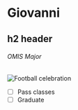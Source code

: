 # Giovanni
## h2 header
###### OMIS Major
![Football celebration](https://github.com/rojaas/markdown/blob/main/giphy.gif)
- [ ] Pass classes
- [ ] Graduate
